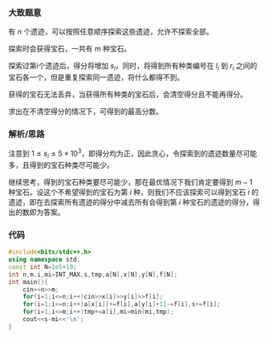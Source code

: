 ### 大致题意

有 $n$ 个遗迹，可以按照任意顺序探索这些遗迹，允许不探索全部。

探索时会获得宝石，一共有 $m$ 种宝石。

探索过第i个遗迹后，得分将增加 $s_i$，同时，将得到所有种类编号在 $l_i$ 到 $r_i$ 之间的宝石各一个，但是重复探索同一遗迹，将什么都得不到。

获得的宝石无法丢弃，当获得所有种类的宝石后，会清空得分且不能再得分。

求出在不清空得分的情况下，可得到的最高分数。

### 解析/思路

注意到 $1\le s_i \le 5\times 10^3$，即得分均为正，因此贪心，令探索到的遗迹数量尽可能多，且得到的宝石种类尽可能少。

继续思考，得到的宝石种类要尽可能少，那在最优情况下我们肯定要得到 $m-1$ 种宝石。设这个不希望得到的宝石为第 $i$ 种，则我们不应该探索可以得到宝石 $i$ 的遗迹，即在去探索所有遗迹的得分中减去所有会得到第 $i$ 种宝石的遗迹的得分，得出的数即为答案。

### 代码

```cpp
#include<bits/stdc++.h>
using namespace std;
const int N=1e5+10;
int n,m,i,mi=INT_MAX,s,tmp,a[N],x[N],y[N],f[N];
int main(){
	cin>>n>>m;
	for(i=1;i<=n;i++)cin>>x[i]>>y[i]>>f[i];
	for(i=1;i<=n;i++)a[x[i]]+=f[i],a[y[i]+1]-=f[i],s+=f[i];
	for(i=1;i<=m;i++)tmp+=a[i],mi=min(mi,tmp);
	cout<<s-mi<<'\n';
}
```